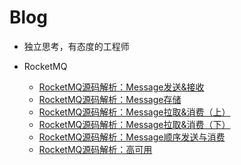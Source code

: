 # Blog
* 独立思考，有态度的工程师



* RocketMQ
  * [RocketMQ源码解析：Message发送&接收](https://github.com/YunaiV/Blog/blob/master/RocketMQ/1003-RocketMQ%E6%BA%90%E7%A0%81%E8%A7%A3%E6%9E%90%EF%BC%9AMessage%E5%8F%91%E9%80%81%26%E6%8E%A5%E6%94%B6.md)
  * [RocketMQ源码解析：Message存储](https://github.com/YunaiV/Blog/blob/master/RocketMQ/1004-RocketMQ%E6%BA%90%E7%A0%81%E8%A7%A3%E6%9E%90%EF%BC%9AMessage%E5%AD%98%E5%82%A8.md)
  * [RocketMQ源码解析：Message拉取&消费（上）](https://github.com/YunaiV/Blog/blob/master/RocketMQ/1005-RocketMQ%E6%BA%90%E7%A0%81%E8%A7%A3%E6%9E%90%EF%BC%9AMessage%E6%8B%89%E5%8F%96%26%E6%B6%88%E8%B4%B9%EF%BC%88%E4%B8%8A%EF%BC%89.md)
  * [RocketMQ源码解析：Message拉取&消费（下）](https://github.com/YunaiV/Blog/blob/master/RocketMQ/1005-RocketMQ%E6%BA%90%E7%A0%81%E8%A7%A3%E6%9E%90%EF%BC%9AMessage%E6%8B%89%E5%8F%96%26%E6%B6%88%E8%B4%B9%EF%BC%88%E4%B8%8B%EF%BC%89.md)
  * [RocketMQ源码解析：Message顺序发送与消费](https://github.com/YunaiV/Blog/blob/master/RocketMQ/1007-RocketMQ%E6%BA%90%E7%A0%81%E8%A7%A3%E6%9E%90%EF%BC%9AMessage%E9%A1%BA%E5%BA%8F%E5%8F%91%E9%80%81%E4%B8%8E%E6%B6%88%E8%B4%B9.md)
  * [RocketMQ源码解析：高可用](https://github.com/YunaiV/Blog/blob/master/RocketMQ/1009-RocketMQ%E6%BA%90%E7%A0%81%E8%A7%A3%E6%9E%90%EF%BC%9A%E9%AB%98%E5%8F%AF%E7%94%A8.md)
